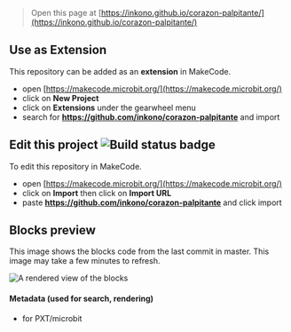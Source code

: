 
> Open this page at [https://inkono.github.io/corazon-palpitante/](https://inkono.github.io/corazon-palpitante/)

## Use as Extension

This repository can be added as an **extension** in MakeCode.

* open [https://makecode.microbit.org/](https://makecode.microbit.org/)
* click on **New Project**
* click on **Extensions** under the gearwheel menu
* search for **https://github.com/inkono/corazon-palpitante** and import

## Edit this project ![Build status badge](https://github.com/inkono/corazon-palpitante/workflows/MakeCode/badge.svg)

To edit this repository in MakeCode.

* open [https://makecode.microbit.org/](https://makecode.microbit.org/)
* click on **Import** then click on **Import URL**
* paste **https://github.com/inkono/corazon-palpitante** and click import

## Blocks preview

This image shows the blocks code from the last commit in master.
This image may take a few minutes to refresh.

![A rendered view of the blocks](https://github.com/inkono/corazon-palpitante/raw/master/.github/makecode/blocks.png)

#### Metadata (used for search, rendering)

* for PXT/microbit
<script src="https://makecode.com/gh-pages-embed.js"></script><script>makeCodeRender("{{ site.makecode.home_url }}", "{{ site.github.owner_name }}/{{ site.github.repository_name }}");</script>
